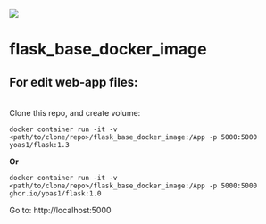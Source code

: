 ![](https://visitor-badge.glitch.me/badge?page_id=Yoas1.flask_base_docker_image)</br>

# flask_base_docker_image

## For edit web-app files:
</br>
Clone this repo, and create volume:</br>

```
docker container run -it -v <path/to/clone/repo>/flask_base_docker_image:/App -p 5000:5000 yoas1/flask:1.3
```

**Or**</br>

```
docker container run -it -v <path/to/clone/repo>/flask_base_docker_image:/App -p 5000:5000 ghcr.io/yoas1/flask:1.0
```

Go to: http://localhost:5000
